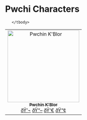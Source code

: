 # Pwchi Characters

<table>
  <tbody>
    <tr>
	 <td align="center"><a href="https://pwchi.design-xpro.com/2021/12/27/pwchin-kblor/"><img src="https://avatars.githubusercontent.com/u/1500684?v=3?s=100" width="233px;" alt="Pwchin K'Blor"/><br /><sub><b>Pwchin K'Blor</b></sub></a><br /><a href="#question-kentcdodds" title="Pwchin K'Blor">ðŸ’¬</a> <a href="https://github.com/all-contributors/all-contributors/commits?author=kentcdodds" title="Documentation">ðŸ“–</a> <a href="https://github.com/all-contributors/all-contributors/pulls?q=is%3Apr+reviewed-by%3Akentcdodds" title="Reviewed Pull Requests">ðŸ‘€</a> <a href="#talk-kentcdodds" title="Talks">ðŸ“¢</a></td>
	 
	   </tbody>
</table>
	 